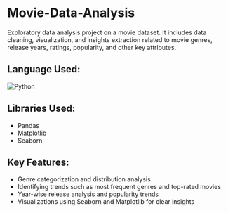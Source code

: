 # Movie-Data-Analysis
Exploratory data analysis project on a movie dataset. It includes data cleaning, visualization, and insights extraction related to movie genres, release years, ratings, popularity, and other key attributes.

## Language Used:<br>
![Python](https://img.shields.io/badge/python-3670A0?style=for-the-badge&logo=python&logoColor=ffdd54)
<br>
## Libraries Used:<br>
* Pandas<br>
* Matplotlib<br>
* Seaborn<br>
## Key Features:<br>
* Genre categorization and distribution analysis<br>
* Identifying trends such as most frequent genres and top-rated movies<br>
* Year-wise release analysis and popularity trends<br>
* Visualizations using Seaborn and Matplotlib for clear insights<br>
